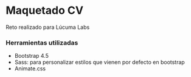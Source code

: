 # Maquetado CV

Reto realizado para Lúcuma Labs

### Herramientas utilizadas
- Bootstrap 4.5
- Sass: para personalizar estilos que vienen por defecto en bootstrap
- Animate.css
